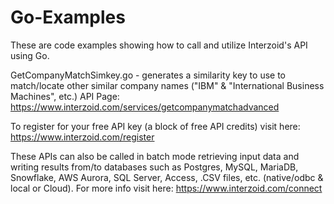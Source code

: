 # Go-Examples

These are code examples showing how to call and utilize Interzoid's API using Go. 

GetCompanyMatchSimkey.go - generates a similarity key to use to match/locate other similar company names ("IBM" & "International Business Machines", etc.)
API Page: https://www.interzoid.com/services/getcompanymatchadvanced

To register for your free API key (a block of free API credits) visit here: https://www.interzoid.com/register

These APIs can also be called in batch mode retrieving input data and writing results from/to databases such as Postgres, MySQL, MariaDB, Snowflake, AWS Aurora, SQL Server, Access, .CSV files, etc. (native/odbc & local or Cloud). For more info visit here: https://www.interzoid.com/connect

